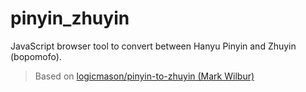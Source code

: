 # pinyin_zhuyin

JavaScript browser tool to convert between Hanyu Pinyin and Zhuyin (bopomofo).

> Based on [logicmason/pinyin-to-zhuyin (Mark Wilbur)](https://github.com/logicmason/pinyin-to-zhuyin)
